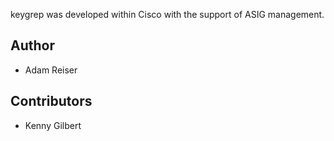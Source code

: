 keygrep was developed within Cisco with the support of ASIG management.

## Author
- Adam Reiser

## Contributors
- Kenny Gilbert

